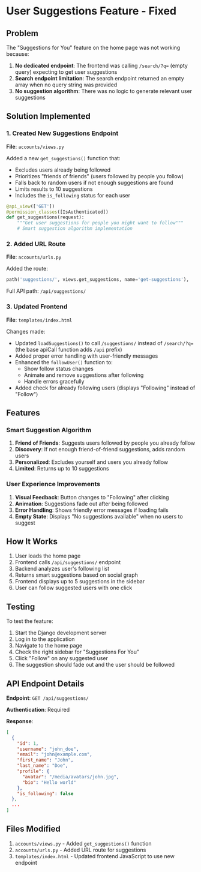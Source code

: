 # User Suggestions Feature - Fixed

## Problem

The "Suggestions for You" feature on the home page was not working because:

1. **No dedicated endpoint**: The frontend was calling `/search/?q=` (empty query) expecting to get user suggestions
2. **Search endpoint limitation**: The search endpoint returned an empty array when no query string was provided
3. **No suggestion algorithm**: There was no logic to generate relevant user suggestions

## Solution Implemented

### 1. Created New Suggestions Endpoint

**File**: `accounts/views.py`

Added a new `get_suggestions()` function that:
- Excludes users already being followed
- Prioritizes "friends of friends" (users followed by people you follow)
- Falls back to random users if not enough suggestions are found
- Limits results to 10 suggestions
- Includes the `is_following` status for each user

```python
@api_view(['GET'])
@permission_classes([IsAuthenticated])
def get_suggestions(request):
    """Get user suggestions for people you might want to follow"""
    # Smart suggestion algorithm implementation
```

### 2. Added URL Route

**File**: `accounts/urls.py`

Added the route:
```python
path('suggestions/', views.get_suggestions, name='get-suggestions'),
```

Full API path: `/api/suggestions/`

### 3. Updated Frontend

**File**: `templates/index.html`

Changes made:
- Updated `loadSuggestions()` to call `/suggestions/` instead of `/search/?q=` (the base apiCall function adds `/api` prefix)
- Added proper error handling with user-friendly messages
- Enhanced the `followUser()` function to:
  - Show follow status changes
  - Animate and remove suggestions after following
  - Handle errors gracefully
- Added check for already following users (displays "Following" instead of "Follow")

## Features

### Smart Suggestion Algorithm

1. **Friend of Friends**: Suggests users followed by people you already follow
2. **Discovery**: If not enough friend-of-friend suggestions, adds random users
3. **Personalized**: Excludes yourself and users you already follow
4. **Limited**: Returns up to 10 suggestions

### User Experience Improvements

1. **Visual Feedback**: Button changes to "Following" after clicking
2. **Animation**: Suggestions fade out after being followed
3. **Error Handling**: Shows friendly error messages if loading fails
4. **Empty State**: Displays "No suggestions available" when no users to suggest

## How It Works

1. User loads the home page
2. Frontend calls `/api/suggestions/` endpoint
3. Backend analyzes user's following list
4. Returns smart suggestions based on social graph
5. Frontend displays up to 5 suggestions in the sidebar
6. User can follow suggested users with one click

## Testing

To test the feature:

1. Start the Django development server
2. Log in to the application
3. Navigate to the home page
4. Check the right sidebar for "Suggestions For You"
5. Click "Follow" on any suggested user
6. The suggestion should fade out and the user should be followed

## API Endpoint Details

**Endpoint**: `GET /api/suggestions/`

**Authentication**: Required

**Response**:
```json
[
  {
    "id": 1,
    "username": "john_doe",
    "email": "john@example.com",
    "first_name": "John",
    "last_name": "Doe",
    "profile": {
      "avatar": "/media/avatars/john.jpg",
      "bio": "Hello world"
    },
    "is_following": false
  },
  ...
]
```

## Files Modified

1. `accounts/views.py` - Added `get_suggestions()` function
2. `accounts/urls.py` - Added URL route for suggestions
3. `templates/index.html` - Updated frontend JavaScript to use new endpoint
